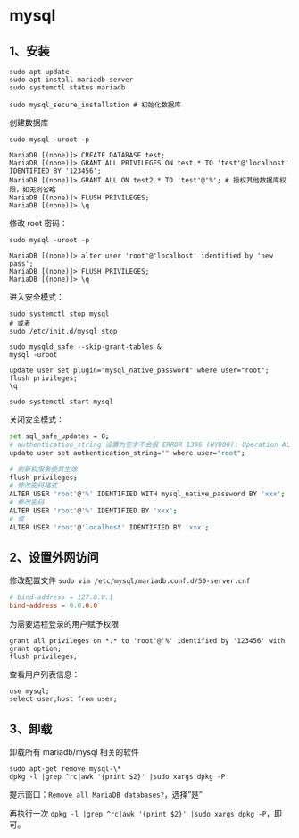 # mysql

## 1、安装

```
sudo apt update
sudo apt install mariadb-server
sudo systemctl status mariadb

sudo mysql_secure_installation # 初始化数据库
```

创建数据库

```
sudo mysql -uroot -p

MariaDB [(none)]> CREATE DATABASE test;
MariaDB [(none)]> GRANT ALL PRIVILEGES ON test.* TO 'test'@'localhost' IDENTIFIED BY '123456';
MariaDB [(none)]> GRANT ALL ON test2.* TO 'test'@'%'; # 授权其他数据库权限，如无则省略
MariaDB [(none)]> FLUSH PRIVILEGES;
MariaDB [(none)]> \q
```

修改 root 密码：

```
sudo mysql -uroot -p

MariaDB [(none)]> alter user 'root'@'localhost' identified by 'new pass';
MariaDB [(none)]> FLUSH PRIVILEGES;
MariaDB [(none)]> \q
```

进入安全模式：

```
sudo systemctl stop mysql
# 或者
sudo /etc/init.d/mysql stop

sudo mysqld_safe --skip-grant-tables &
mysql -uroot

update user set plugin="mysql_native_password" where user="root";
flush privileges;
\q

sudo systemctl start mysql
```

关闭安全模式：

```sh
set sql_safe_updates = 0;
# authentication_string 设置为空才不会报 ERROR 1396 (HY000): Operation ALTER USER failed for 'root'@'%' 错误
update user set authentication_string="" where user="root";

# 刷新权限表使其生效
flush privileges;
# 修改密码格式
ALTER USER 'root'@'%' IDENTIFIED WITH mysql_native_password BY 'xxx';
# 修改密码
ALTER USER 'root'@'%' IDENTIFIED BY 'xxx';
# 或
ALTER USER 'root'@'localhost' IDENTIFIED BY 'xxx';
```

## 2、设置外网访问

修改配置文件 `sudo vim /etc/mysql/mariadb.conf.d/50-server.cnf`

```cnf
# bind-address = 127.0.0.1
bind-address = 0.0.0.0
```

为需要远程登录的用户赋予权限

```
grant all privileges on *.* to 'root'@'%' identified by '123456' with grant option;
flush privileges;
```

查看用户列表信息：

```
use mysql;
select user,host from user;
```

## 3、卸载

卸载所有 mariadb/mysql 相关的软件

```
sudo apt-get remove mysql-\*
dpkg -l |grep ^rc|awk '{print $2}' |sudo xargs dpkg -P
```

提示窗口：`Remove all MariaDB databases?`，选择“是”

再执行一次 `dpkg -l |grep ^rc|awk '{print $2}' |sudo xargs dpkg -P`，即可。